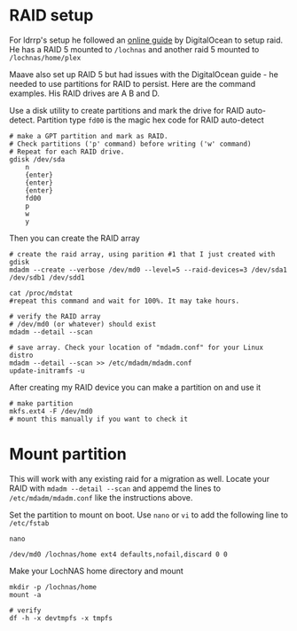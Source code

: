 # RAID setup

For ldrrp's setup he followed an [online guide](https://www.digitalocean.com/community/tutorials/how-to-create-raid-arrays-with-mdadm-on-ubuntu-16-04) by DigitalOcean to setup raid. He has a RAID 5 mounted to `/lochnas` and another raid 5 mounted to `/lochnas/home/plex`

Maave also set up RAID 5 but had issues with the DigitalOcean guide - he needed to use partitions for RAID to persist. Here are the command examples. His RAID drives are A B and D. 

Use a disk utility to create partitions and mark the drive for RAID auto-detect. Partition type `fd00` is the magic hex code for RAID auto-detect

```
# make a GPT partition and mark as RAID.
# Check partitions ('p' command) before writing ('w' command)
# Repeat for each RAID drive.
gdisk /dev/sda
    n
    {enter}
    {enter}
    {enter}
    fd00
    p
    w
    y
```

Then you can create the RAID array

```
# create the raid array, using parition #1 that I just created with gdisk
mdadm --create --verbose /dev/md0 --level=5 --raid-devices=3 /dev/sda1 /dev/sdb1 /dev/sdd1

cat /proc/mdstat
#repeat this command and wait for 100%. It may take hours.

# verify the RAID array
# /dev/md0 (or whatever) should exist
mdadm --detail --scan

# save array. Check your location of "mdadm.conf" for your Linux distro
mdadm --detail --scan >> /etc/mdadm/mdadm.conf
update-initramfs -u

```

After creating my RAID device you can make a partition on and use it

```
# make partition
mkfs.ext4 -F /dev/md0
# mount this manually if you want to check it
```

# Mount partition

This will work with any existing raid for a migration as well. Locate your RAID with `mdadm --detail --scan` and appemd the lines to `/etc/mdadm/mdadm.conf` like the instructions above.

Set the partition to mount on boot. Use `nano` or `vi` to add the following line to `/etc/fstab`

```
nano
```
```
/dev/md0 /lochnas/home ext4 defaults,nofail,discard 0 0
```

Make your LochNAS home directory and mount
```
mkdir -p /lochnas/home
mount -a

# verify
df -h -x devtmpfs -x tmpfs
```
